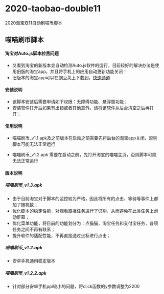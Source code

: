 # 2020-taobao-double11
2020淘宝双11自动刷喵币脚本

## 喵喵刷币脚本

#### 淘宝对Auto.js脚本拉黑问题
- 又看到淘宝的新版本会自动检测Auto.js软件的运行，目前较好的解决办法是使用旧版的淘宝app，并且将手机上的应用自动更新功能关闭！
- 旧版本的淘宝app可以在豌豆荚上下载到，[快速通道](https://www.wandoujia.com/apps/32267/history)

#### 安装说明

- 该脚本安装后需要申请如下权限：无障碍功能、悬浮窗功能；
- 安装软件打开后如果有出错或者其他意外，请将该软件从后台清空之后再打开；

#### 使用说明

- 喵喵刷币_v1.1.apk及之前版本在启动之前需要先将后台的淘宝app关闭，否则脚本可能无法正常运行

- 喵喵刷币_v1.2.apk 需要在启动之前，先打开淘宝的喵喵主页，否则脚本可能无法正常运行

#### 版本说明
##### 喵喵刷币_v1.3.apk
- 由于目前淘宝对于脚本的监控较为严格，因此将所有的点击、等待等事件上都加了随机数；
- 优化脚本的稳定性能，对观看直播任务进行了识别，从而避免在此类任务上滑动屏幕；
- 优化菜单功能，将目前的功能划分为：点猫猫，淘宝任务和支付宝任务，各项任务之间不再有联系；
- 提升软件的适配性能，不再直接通过坐标进行点击；

##### 喵喵刷币_v1.2.apk 
- 安卓手机通用稳定版本

##### 喵喵刷币_v1.2.2.apk 
- 针对部分安卓手机ppi较小的问题，将click函数的y参数调整为2200

  
